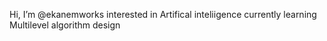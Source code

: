 Hi, I’m @ekanemworks
interested in Artifical inteliigence
currently learning Multilevel algorithm design

<!---
ekanemworks/ekanemworks is a ✨ special ✨ repository because its `README.md` (this file) appears on your GitHub profile.
You can click the Preview link to take a look at your changes.
--->

